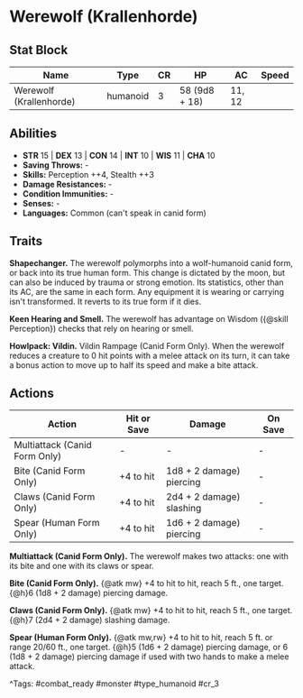 # Werewolf (Krallenhorde)

## Stat Block

| Name | Type | CR | HP | AC | Speed |
|------|------|----|----|----|-------|
| Werewolf (Krallenhorde) | humanoid | 3 | 58 (9d8 + 18) | 11, 12 |  |

## Abilities

- **STR** 15 | **DEX** 13 | **CON** 14 | **INT** 10 | **WIS** 11 | **CHA** 10
- **Saving Throws:** -  
- **Skills:** Perception ++4, Stealth ++3  
- **Damage Resistances:** -  
- **Condition Immunities:** -  
- **Senses:** -  
- **Languages:** Common (can't speak in canid form)

## Traits

**Shapechanger.** The werewolf polymorphs into a wolf-humanoid canid form, or back into its true human form. This change is dictated by the moon, but can also be induced by trauma or strong emotion. Its statistics, other than its AC, are the same in each form. Any equipment it is wearing or carrying isn't transformed. It reverts to its true form if it dies.

**Keen Hearing and Smell.** The werewolf has advantage on Wisdom ({@skill Perception}) checks that rely on hearing or smell.

**Howlpack: Vildin.** Vildin Rampage (Canid Form Only). When the werewolf reduces a creature to 0 hit points with a melee attack on its turn, it can take a bonus action to move up to half its speed and make a bite attack.


## Actions

| Action | Hit or Save | Damage | On Save |
|--------|--------------|--------|----------|
| Multiattack (Canid Form Only) | - | - | - |
| Bite (Canid Form Only) | +4 to hit | 1d8 + 2 damage) piercing | - |
| Claws (Canid Form Only) | +4 to hit | 2d4 + 2 damage) slashing | - |
| Spear (Human Form Only) | +4 to hit | 1d6 + 2 damage) piercing | - |

**Multiattack (Canid Form Only).** The werewolf makes two attacks: one with its bite and one with its claws or spear.

**Bite (Canid Form Only).** {@atk mw} +4 to hit to hit, reach 5 ft., one target. {@h}6 (1d8 + 2 damage) piercing damage.

**Claws (Canid Form Only).** {@atk mw} +4 to hit to hit, reach 5 ft., one target. {@h}7 (2d4 + 2 damage) slashing damage.

**Spear (Human Form Only).** {@atk mw,rw} +4 to hit to hit, reach 5 ft. or range 20/60 ft., one target. {@h}5 (1d6 + 2 damage) piercing damage, or 6 (1d8 + 2 damage) piercing damage if used with two hands to make a melee attack.


^Tags: #combat_ready #monster #type_humanoid #cr_3